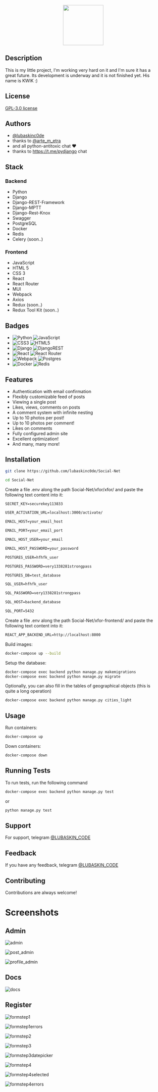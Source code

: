 
<p align=center>
<img src="https://user-images.githubusercontent.com/100635212/192161740-a11e5fbc-d6ad-4cdc-b49a-93528fd96aae.png" width="130">
</p>

## Description

This is my little project, I'm working very hard on it and I'm sure it has a great future. Its development is underway and it is not finished yet. His name is KWIK :)


## License

[GPL-3.0 license](https://ru.wikipedia.org/wiki/GNU_General_Public_License#GPL_v3)


## Authors

- [@lubaskinc0de](https://github.com/lubaskinc0de)
- thanks to [@arte_m_etra](https://github.com/artemetra)
- and all python-antitoxic chat ❤️
- thanks to https://t.me/pydjango chat

## Stack

### Backend
- Python
- Django
- Django-REST-Framework
- Django-MPTT
- Django-Rest-Knox
- Swagger
- PostgreSQL
- Docker
- Redis
- Celery (soon..)

### Frontend
- JavaScript
- HTML 5
- CSS 3
- React
- React Router
- MUI
- Webpack
- Axios
- Redux (soon..)
- Redux Tool Kit (soon..)
  

## Badges

- ![Python](https://img.shields.io/badge/python-3670A0?style=for-the-badge&logo=python&logoColor=ffdd54) ![JavaScript](https://img.shields.io/badge/javascript-%23323330.svg?style=for-the-badge&logo=javascript&logoColor=%23F7DF1E)
- ![CSS3](https://img.shields.io/badge/css3-%231572B6.svg?style=for-the-badge&logo=css3&logoColor=white) ![HTML5](https://img.shields.io/badge/html5-%23E34F26.svg?style=for-the-badge&logo=html5&logoColor=white)
- ![Django](https://img.shields.io/badge/django-%23092E20.svg?style=for-the-badge&logo=django&logoColor=white) ![DjangoREST](https://img.shields.io/badge/DJANGO-REST-ff1709?style=for-the-badge&logo=django&logoColor=white&color=ff1709&labelColor=gray)
- ![React](https://img.shields.io/badge/react-%2320232a.svg?style=for-the-badge&logo=react&logoColor=%2361DAFB) ![React Router](https://img.shields.io/badge/React_Router-CA4245?style=for-the-badge&logo=react-router&logoColor=white)
- ![Webpack](https://img.shields.io/badge/webpack-%238DD6F9.svg?style=for-the-badge&logo=webpack&logoColor=black) ![Postgres](https://img.shields.io/badge/postgres-%23316192.svg?style=for-the-badge&logo=postgresql&logoColor=white)
- ![Docker](https://img.shields.io/badge/docker-%230db7ed.svg?style=for-the-badge&logo=docker&logoColor=white) ![Redis](https://img.shields.io/badge/redis-%23DD0031.svg?style=for-the-badge&logo=redis&logoColor=white)

## Features

- Authentication with email confirmation
- Flexibly customizable feed of posts
- Viewing a single post
- Likes, views, comments on posts
- A comment system with infinite nesting
- Up to 10 photos per post!
- Up to 10 photos per comment!
- Likes on comments
- Fully configured admin site
- Excellent optimization!
- And many, many more!

## Installation

```bash
git clone https://github.com/lubaskinc0de/Social-Net
```

```bash
cd Social-Net
```

Create a file .env along the path Social-Net/xfor/xfor/ and paste the following text content into it:

```txt
SECRET_KEY=securekey113833

USER_ACTIVATION_URL=localhost:3000/activate/

EMAIL_HOST=your_email_host

EMAIL_PORT=your_email_port

EMAIL_HOST_USER=your_email

EMAIL_HOST_PASSWORD=your_password

POSTGRES_USER=hfhfk_user

POSTGRES_PASSWORD=very1338281strongpass

POSTGRES_DB=test_database

SQL_USER=hfhfk_user

SQL_PASSWORD=very1338281strongpass

SQL_HOST=backend_database

SQL_PORT=5432
```

Create a file .env along the path Social-Net/xfor-frontend/ and paste the following text content into it:

```txt
REACT_APP_BACKEND_URL=http://localhost:8000
```

Build images:

```sh
docker-compose up --build
```

Setup the database:

```sh
docker-compose exec backend python manage.py makemigrations
docker-compose exec backend python manage.py migrate
```

Optionally, you can also fill in the tables of geographical objects (this is quite a long operation)

```sh
docker-compose exec backend python manage.py cities_light
```
    
## Usage

Run containers:

```bash
docker-compose up
```

Down containers:

```bash
docker-compose down
```

## Running Tests

To run tests, run the following command

```bash
docker-compose exec backend python manage.py test
```

or

```bash
python manage.py test
```

## Support

For support, telegram [@LUBASKIN_CODE](https://t.me/LUBASKIN_CODE)


## Feedback

If you have any feedback, telegram [@LUBASKIN_CODE](https://t.me/LUBASKIN_CODE)


## Contributing

Contributions are always welcome!

# Screenshots

## Admin

![admin](https://user-images.githubusercontent.com/100635212/190927635-105da74d-b408-43de-8286-4b01d0280cd5.png)

![post_admin](https://user-images.githubusercontent.com/100635212/190927648-ac226f12-192a-4e82-8269-fb109ebff920.png)

![profile_admin](https://user-images.githubusercontent.com/100635212/190927649-c5396528-3cf6-4c70-9e39-81bbc2ac6fe0.png)


## Docs

![docs](https://user-images.githubusercontent.com/100635212/194025608-eac271c5-f327-4abb-82ea-0322dd560349.png)

## Register

![formstep1](https://user-images.githubusercontent.com/100635212/190927638-3aa4c77a-eb9f-414f-86de-06998c753e91.png)

![formstep1errors](https://user-images.githubusercontent.com/100635212/190927639-b2d2e80a-3aa9-48eb-ac85-2e286e3c7657.png)

![formstep2](https://user-images.githubusercontent.com/100635212/190927640-57309602-814c-493b-a101-a3a00db81aa8.png)

![formstep3](https://user-images.githubusercontent.com/100635212/190927641-36e9680f-109e-4f78-9d1c-e18a071f7faa.png)

![formstep3datepicker](https://user-images.githubusercontent.com/100635212/190927642-f93eed2b-ffa5-4d11-bd4d-bff0cf346325.png)

![formstep4](https://user-images.githubusercontent.com/100635212/190927643-51938fd6-e440-4aa4-9d92-07a23b03803a.png)

![formstep4selected](https://user-images.githubusercontent.com/100635212/190927647-8b05b2ab-5d4d-49f7-9fd4-4866aeed6b16.png)

![formstep4errors](https://user-images.githubusercontent.com/100635212/190927645-e79931ff-6677-4aa4-b42c-d6ed16dcba4a.png)


